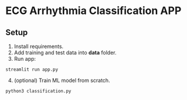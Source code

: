 # ECG Arrhythmia Classification APP

## Setup
1. Install requirements. 
2. Add training and test data into **data** folder.
3. Run app:
```
streamlit run app.py
```
4. (optional) Train ML model from scratch.
```
python3 classification.py
```